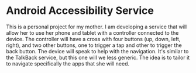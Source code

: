 # Android Accessibility Service
This is a personal project for my mother.
I am developing a service that will allow her to use her phone and tablet with a controller
connected to the device. The controller will have a cross with four buttons (up, down, left, right),
and two other buttons, one to trigger a tap and other to trigger the back button.
The device will speak to help with the navigation. It's similar to the TalkBack service,
but this one will we less generic.
The idea is to tailor it to navigate specifically the apps that she will need.
